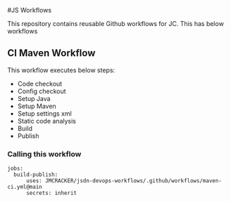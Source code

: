 #JS Workflows

This repository contains reusable Github workflows for JC. 
This has below workflows

## CI Maven Workflow
This workflow executes below steps:
* Code checkout
* Config checkout
* Setup Java
* Setup Maven
* Setup settings xml
* Static code analysis
* Build
* Publish

### Calling this workflow
```
jobs:
  build-publish:
      uses: JMCRACKER/jsdn-devops-workflows/.github/workflows/maven-ci.yml@main
      secrets: inherit
```
